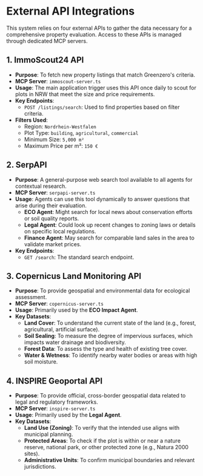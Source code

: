# External API Integrations

This system relies on four external APIs to gather the data necessary for a comprehensive property evaluation. Access to these APIs is managed through dedicated MCP servers.

## 1. ImmoScout24 API

-   **Purpose**: To fetch new property listings that match Greenzero's criteria.
-   **MCP Server**: `immoscout-server.ts`
-   **Usage**: The main application trigger uses this API once daily to scout for plots in NRW that meet the size and price requirements.
-   **Key Endpoints**:
    -   `POST /listings/search`: Used to find properties based on filter criteria.
-   **Filters Used**:
    -   Region: `Nordrhein-Westfalen`
    -   Plot Type: `building`, `agricultural`, `commercial`
    -   Minimum Size: `5,000 m²`
    -   Maximum Price per m²: `150 €`

## 2. SerpAPI

-   **Purpose**: A general-purpose web search tool available to all agents for contextual research.
-   **MCP Server**: `serpapi-server.ts`
-   **Usage**: Agents can use this tool dynamically to answer questions that arise during their evaluation.
    -   **ECO Agent**: Might search for local news about conservation efforts or soil quality reports.
    -   **Legal Agent**: Could look up recent changes to zoning laws or details on specific local regulations.
    -   **Finance Agent**: May search for comparable land sales in the area to validate market prices.
-   **Key Endpoints**:
    -   `GET /search`: The standard search endpoint.

## 3. Copernicus Land Monitoring API

-   **Purpose**: To provide geospatial and environmental data for ecological assessment.
-   **MCP Server**: `copernicus-server.ts`
-   **Usage**: Primarily used by the **ECO Impact Agent**.
-   **Key Datasets**:
    -   **Land Cover**: To understand the current state of the land (e.g., forest, agricultural, artificial surface).
    -   **Soil Sealing**: To measure the degree of impervious surfaces, which impacts water drainage and biodiversity.
    -   **Forest Data**: To assess the type and health of existing tree cover.
    -   **Water & Wetness**: To identify nearby water bodies or areas with high soil moisture.

## 4. INSPIRE Geoportal API

-   **Purpose**: To provide official, cross-border geospatial data related to legal and regulatory frameworks.
-   **MCP Server**: `inspire-server.ts`
-   **Usage**: Primarily used by the **Legal Agent**.
-   **Key Datasets**:
    -   **Land Use (Zoning)**: To verify that the intended use aligns with municipal planning.
    -   **Protected Areas**: To check if the plot is within or near a nature reserve, national park, or other protected zone (e.g., Natura 2000 sites).
    -   **Administrative Units**: To confirm municipal boundaries and relevant jurisdictions.